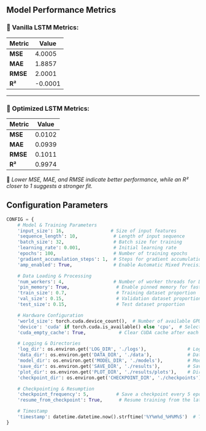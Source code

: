 ## Model Performance Metrics

### 📌 Vanilla LSTM Metrics:
| Metric | Value |
|--------|-------|
| **MSE**  | 4.0005 |
| **MAE**  | 1.8857 |
| **RMSE** | 2.0001 |
| **R²**   | -0.0001 |

---

### 🚀 Optimized LSTM Metrics:
| Metric | Value |
|--------|-------|
| **MSE**  | 0.0102 |
| **MAE**  | 0.0939 |
| **RMSE** | 0.1011 |
| **R²**   | 0.9974 |

🔹 *Lower MSE, MAE, and RMSE indicate better performance, while an R² closer to 1 suggests a stronger fit.*


## Configuration Parameters

```python
CONFIG = {
    # Model & Training Parameters
    'input_size': 16,                 # Size of input features
    'sequence_length': 10,             # Length of input sequence
    'batch_size': 32,                  # Batch size for training
    'learning_rate': 0.001,            # Initial learning rate
    'epochs': 100,                     # Number of training epochs
    'gradient_accumulation_steps': 1,  # Steps for gradient accumulation
    'amp_enabled': True,               # Enable Automatic Mixed Precision (AMP)

    # Data Loading & Processing
    'num_workers': 4,                  # Number of worker threads for DataLoader
    'pin_memory': True,                 # Enable pinned memory for faster GPU transfer
    'train_size': 0.7,                  # Training dataset proportion
    'val_size': 0.15,                   # Validation dataset proportion
    'test_size': 0.15,                  # Test dataset proportion

    # Hardware Configuration
    'world_size': torch.cuda.device_count(),  # Number of available GPUs
    'device': 'cuda' if torch.cuda.is_available() else 'cpu',  # Select device
    'cuda_empty_cache': True,            # Clear CUDA cache after each iteration

    # Logging & Directories
    'log_dir': os.environ.get('LOG_DIR', './logs'),               # Log directory
    'data_dir': os.environ.get('DATA_DIR', './data'),             # Data directory
    'model_dir': os.environ.get('MODEL_DIR', './models'),         # Model directory
    'save_dir': os.environ.get('SAVE_DIR', './results'),          # Save directory
    'plot_dir': os.environ.get('PLOT_DIR', './results/plots'),    # Directory for plots
    'checkpoint_dir': os.environ.get('CHECKPOINT_DIR', './checkpoints'),  # Checkpoints directory

    # Checkpointing & Resumption
    'checkpoint_frequency': 5,          # Save a checkpoint every 5 epochs
    'resume_from_checkpoint': True,      # Resume training from the latest checkpoint

    # Timestamp
    'timestamp': datetime.datetime.now().strftime('%Y%m%d_%H%M%S')  # Timestamp for runs
}

